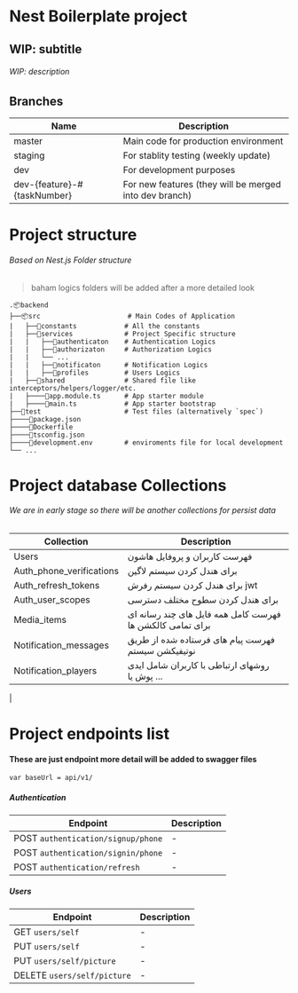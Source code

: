 # Nest Boilerplate project 
## WIP: subtitle
###### WIP: description


## Branches
|Name| Description |
| -- | ------ |
| master | Main code for production environment |
| staging | For stablity testing (weekly update) |
| dev | For development purposes |
| dev-{feature}-#{taskNumber} | For new features (they will be merged into dev branch) |



# Project structure
###### Based on Nest.js Folder structure
> baham logics folders will be added after a more detailed look

    .📦backend
    ├──📦src                      # Main Codes of Application
    |   ├──📂constants            # All the constants  
    |   ├──📂services             # Project Specific structure
    |   |   ├──📂authenticaton    # Authentication Logics
    |   |   ├──📂authorizaton     # Authorization Logics
    |   |   └── ...
    |   |   ├──📂notificaton      # Notification Logics
    |   |   ├──📂profiles         # Users Logics
    |   ├──📂shared               # Shared file like interceptors/helpers/logger/etc.
    |   ├────📜app.module.ts      # App starter module
    |   ├────📜main.ts            # App starter bootstrap
    ├──📂test                     # Test files (alternatively `spec`) 
    ├────📜package.json
    ├────📜Dockerfile 
    ├────📜tsconfig.json 
    ├────📜development.env        # enviroments file for local development 
    └── ...

# Project database Collections
###### We are in early stage so there will be another collections for persist data
| Collection | Description |
| - | - |
| Users | فهرست کاربران و پروفایل هاشون |
| Auth_phone_verifications | برای هندل کردن سیستم لاگین |
| Auth_refresh_tokens | برای هندل کردن سیستم رفرش jwt |
| Auth_user_scopes | برای هندل کردن سطوح مختلف دسترسی |
| Media_items | فهرست کامل همه فایل های چند رسانه ای برای تمامی کالکشن ها |
| Notification_messages | فهرست پیام های فرستاده شده از طریق نوتیفیکشن سیستم |
| Notification_players | روشهای ارتباطی با کاربران شامل ایدی پوش یا ... |
|
# Project endpoints list 
#### These are just endpoint more detail will be added to swagger files
`var baseUrl = api/v1/`
##### Authentication

|Endpoint|Description|
| - | - |
| POST `authentication/signup/phone` | - |
| POST `authentication/signin/phone` | - |
| POST `authentication/refresh` | - |


##### Users
|Endpoint|Description|
| - | - |
| GET `users/self` | - |
| PUT `users/self` | - |
| PUT `users/self/picture` | - |
| DELETE `users/self/picture` | - |

